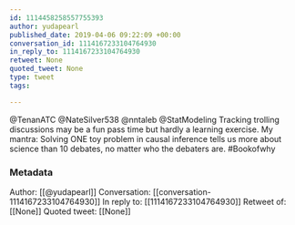 ```yaml
---
id: 1114458258557755393
author: yudapearl
published_date: 2019-04-06 09:22:09 +00:00
conversation_id: 1114167233104764930
in_reply_to: 1114167233104764930
retweet: None
quoted_tweet: None
type: tweet
tags:

---
```


@TenanATC @NateSilver538 @nntaleb @StatModeling Tracking trolling discussions may be a fun pass time but hardly a learning exercise. My mantra: Solving ONE toy problem in causal inference tells us more about science than 10 debates, no matter who the  debaters are. #Bookofwhy

### Metadata

Author: [[@yudapearl]]
Conversation: [[conversation-1114167233104764930]]
In reply to: [[1114167233104764930]]
Retweet of: [[None]]
Quoted tweet: [[None]]
